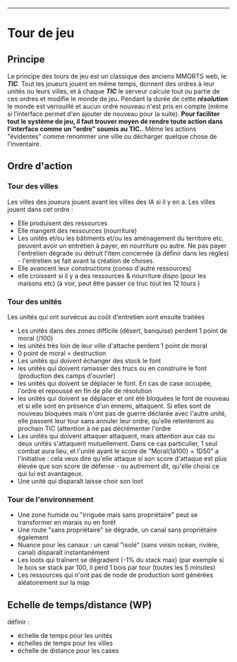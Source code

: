 ____
# Tour de jeu
## Principe
Le principe des tours de jeu est un classique des anciens MMORTS web, le **_TIC_**. Tout les joueurs jouent en même temps, donnent des ordres à leur unités ou leurs villes, et à chaque **_TIC_** le serveur calcule tout ou partie de ces ordres et modifie le monde de jeu. Pendant la durée de cette **_résolution_** le monde est verrouillé et aucun ordre nouveau n'est pris en compte (même si l’interface permet d'en ajouter de nouveau pour la suite).
**Pour faciliter tout le système de jeu, il faut trouver moyen de rendre toute action dans l'interface comme un "ordre" soumis au TIC.**. Même les actions "évidentes" comme renommer une ville ou décharger quelque chose de l'inventaire.
## Ordre d'action
### Tour des villes
Les villes des joueurs jouent avant les villes des IA si il y en a. Les villes jouent dans cet ordre :
 - Elle produisent des ressources
 - Elle mangent des ressources (nourriture)
 - Les unités et/ou les bâtiments et/ou les aménagement du territoire etc. peuvent avoir un entretien à payer, en nourriture ou autre. Ne pas payer l'entretien dégrade ou détruit l'item concernée (à définir dans les règles) - l'entretien se fait avant la création de choses.
 - Elle avancent leur constructions (conso d'autre ressources)
 - elle croissent si il y a des ressources & nourriture dispo (pour les maisons etc) (à voir, peut être passer ce truc tout les 12 tours )

### Tour des unités 
Les unités qui ont survécus au coût d'entretien sont ensuite traitées
 - Les unités dans des zones difficile (désert, banquise) perdent 1 point de moral (/100)
 - les unités très loin de leur ville d'attache perdent 1 point de moral
 - 0 point de moral = destruction
 - Les unités qui doivent échanger des stock le font
 - les unités qui doivent ramasser des trucs ou en construire le font (production des camps d'ouvrier)
 - les unités qui doivent se déplacer le font. En cas de case occupée, l'ordre et repoussé en fin de pile de résolution
 - les unités qui doivent se déplacer et ont été bloquées le font de nouveau et si elle sont en présence d'un ennemi, attaquent. Si elles sont de nouveau bloquées mais n'ont pas de guerre déclarée avec l'autre unité, elle passent leur tour sans annuler leur ordre, qu'elle retenteront au prochain TIC (attention à ne pas décrémenter l'ordre
 - Les unités qui doivent attaquer attaquent, mais attention aux cas ou deux unités s'attaquent mutuellement. Dans ce cas particulier, 1 seul combat aura lieu, et l'unité ayant le score de "Moral(1à100) + 1D50" a l'initiative : cela veux dire qu'elle attaque si son score d'attaque est plus élevée que son score de défense - ou autrement dit, qu'elle choisi ce qui lui est avantageux.
 - Une unité qui disparaît laisse choir son loot

### Tour de l'environnement
 - Une zone humide ou "irriguée mais sans propriétaire" peut se transformer en marais ou en forêt
 - Une route "sans propriétaire" se dégrade, un canal sans propriétaire également
 - Nuance pour les canaux : un canal "isolé" (sans voisin océan, rivière, canal) disparaît instantanément
 - Les loots qui traînent se dégradent (-1% du stack max) (par exemple si le bois se stack par 100, il perd 1 bois par tour (toutes les 5 minutes)
 - Les ressources qui n'ont pas de node de production sont générées aléatoirement sur la map

## Echelle de temps/distance (WP)
définir :
 - échelle de temps pour les unités
 - échelles de temps pour les villes
 - échelle de distance pour les cases